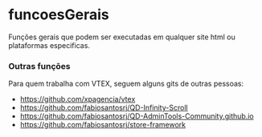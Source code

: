 # funcoesGerais
Funções gerais que podem ser executadas em qualquer site html ou plataformas especificas.

### Outras funções 
Para quem trabalha com VTEX, seguem alguns gits de outras pessoas:
- https://github.com/xpagencia/vtex
- https://github.com/fabiosantosrj/QD-Infinity-Scroll
- https://github.com/fabiosantosrj/QD-AdminTools-Community.github.io
- https://github.com/fabiosantosrj/store-framework
